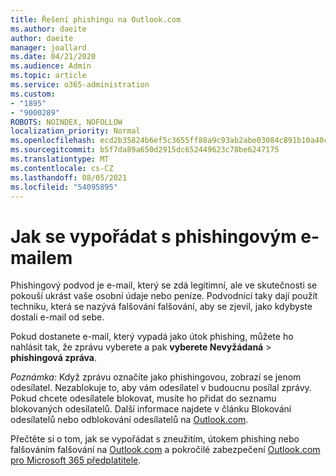 ```yaml
---
title: Řešení phishingu na Outlook.com
ms.author: daeite
author: daeite
manager: joallard
ms.date: 04/21/2020
ms.audience: Admin
ms.topic: article
ms.service: o365-administration
ms.custom:
- "1895"
- "9000289"
ROBOTS: NOINDEX, NOFOLLOW
localization_priority: Normal
ms.openlocfilehash: ecd2b35824b6ef5c3655ff88a9c93ab2abe03084c891b10a40c5dacd02818d57
ms.sourcegitcommit: b5f7da89a650d2915dc652449623c78be6247175
ms.translationtype: MT
ms.contentlocale: cs-CZ
ms.lasthandoff: 08/05/2021
ms.locfileid: "54095895"
---
```

# <a name="how-to-deal-with-a-phishing-email"></a>Jak se vypořádat s phishingovým e-mailem

Phishingový podvod je e-mail, který se zdá legitimní, ale ve skutečnosti se pokouší ukrást vaše osobní údaje nebo peníze. Podvodníci taky dají použít techniku, která se nazývá falšování falšování, aby se zjevil, jako kdybyste dostali e-mail od sebe.

Pokud dostanete e-mail, který vypadá jako útok phishing, můžete ho nahlásit tak, že zprávu vyberete a pak **vyberete Nevyžádaná**  >  **phishingová zpráva**.

*Poznámka:* Když zprávu označíte jako phishingovou, zobrazí se jenom odesílatel. Nezablokuje to, aby vám odesílatel v budoucnu posílal zprávy. Pokud chcete odesílatele blokovat, musíte ho přidat do seznamu blokovaných odesílatelů. Další informace najdete v článku Blokování odesílatelů nebo odblokování odesílatelů na [Outlook.com](https://support.office.com/article/a3ece97b-82f8-4a5e-9ac3-e92fa6427ae4?wt.mc_id=Office_Outlook_com_Alchemy).

Přečtěte si o tom, jak se vypořádat s zneužitím, útokem phishing nebo falšováním falšování na [Outlook.com](https://support.office.com/article/0d882ea5-eedc-4bed-aebc-079ffa1105a3?wt.mc_id=Office_Outlook_com_Alchemy) a pokročilé zabezpečení [Outlook.com pro Microsoft 365 předplatitele](https://support.office.com/article/882d2243-eab9-4545-a58a-b36fee4a46e2?wt.mc_id=Office_Outlook_com_Alchemy).